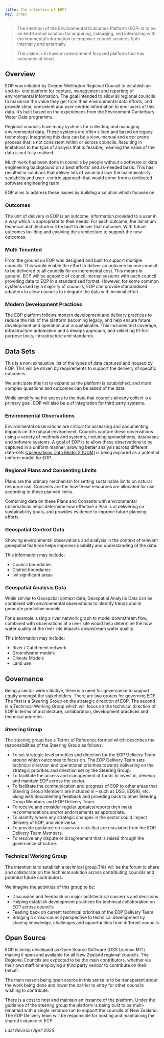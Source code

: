 ```yaml
---
title: The intention of EOP?
key: index
---
```


> The intention of the Environmental Outcomes Platform (EOP) is to be an end-to-end
> solution for acquiring, managing, and interacting with environmental information to
> empower council services both internally and externally.

> The vision is to have an environment focused platform that has outcomes at heart.

## Overview

EOP was initiated by Greater Wellington Regional Council to establish an end-to-
end platform for capture, management and reporting of environmental information.
The goal intended to allow all regional councils to maximise the value they get from
their environmental data efforts, and provide clear, consistent and user-centric
information to end-users of this data. It’s built based on the experiences from the
Environment Canterbury Water Data programme.

Regional councils have many systems for collecting and managing environmental
data. These systems are often siloed and based on legacy technology. Integrating
this data can be a slow, manual and error prone process that is not consistent within
or across councils. Resulting in limitations to the type of analysis that is feasible,
meaning the value of the data is not fully realised.

Much work has been done in councils by people without a software or data
engineering background on a best efforts' and as-needed basis. This has resulted in
solutions that deliver lots of value but lack the maintainability, scalability and user-
centric approach that would come from a dedicated software engineering team.

EOP aims to address these issues by building a solution which focuses on:

<h3 id="outcomes">Outcomes</h3>

The unit of delivery in EOP is an outcome, information provided to a user in a
way which is appropriate to their needs. For each outcome, the minimum technical
architecture will be built to deliver that outcome. With future outcomes
building and evolving the architecture to support the new outcomes.

### Multi Tenanted

From the ground up EOP was designed and built to support multiple councils. This
would enable the effort to deliver an outcome by one council to be delivered to all
councils for an incremental cost. This means in general, EOP will be agnostic of
council internal systems with each council providing data to EOP in a standardised
format. However, for some common systems used by a majority of councils, EOP
can provide standardised adapters to allow councils to integrate the data with
minimal effort.

### Modern Development Practices

The EOP platform follows modern development and delivery practices to reduce the
risk of the platform becoming legacy, and help ensure future development and
operation and is sustainable. This includes test coverage, infrastructure automation
and a devops approach, and selecting fit-for-purpose tools, infrastructure and
standards.

## Data Sets

This is a non-exhaustive list of the types of data captured and housed by EOP. This
will be driven by requirements to support the delivery of specific outcomes.

We anticipate this list to expand as the platform is established, and more complex
questions and outcomes can be asked of the data.

While simplifying the access to the data that councils already collect is a primary
goal, EOP will also be a of integration for third party systems.

### Environmental Observations

Environmental observations are critical for assessing and documenting impacts on
the natural environment. Councils capture these observations using a variety of
methods and systems, including spreadsheets, databases and software systems. A
goal of EOP is to allow these observations to be captured in a uniform manner,
allowing better analysis across different data-sets.[Observations Data Model 2 (ODM)](https://www.odm2.org) is being explored as a
potential uniform model for EOP.

### Regional Plans and Consenting Limits

Plans are the primary mechanism for setting sustainable limits on natural resource
use. Consents are the how these resources are allocated for use according to these
planned limits.

Combining data on these Plans and Consents with environmental observations helps
determine how effective a Plan is at delivering on sustainability goals, and provides
evidence to improve future planning efforts.

### Geospatial Context Data

Showing environmental observations and analysis in the context of relevant
geospatial features helps improves usability and understanding of the data.

This information may include:

- Council boundaries
- District boundaries
- Iwi significant areas

### Geospatial Analysis Data

While similar to Geospatial context data, Geospatial Analysis Data can be
combined with environmental observations to identify trends and in generate
predictive models.

For a example, using a river network graph to model downstream flow, combined
with observations at a river site would help determine the how water quality at
the river site impacts downstream water quality.

This information may include:

- River / Catchment network
- Groundwater models
- Climate Models
- Land use

## Governance

Being a sector wide initiative, there is a need for governance to support equity
amongst the stakeholders. There are two groups for governing EOP. The first is a
Steering Group on the strategic direction of EOP. The second is a Technical
Working Group which will focus on the technical direction of EOP in terms of
architecture, collaboration, development practices and technical priorities.

<h3 id="steering-group">Steering Group</h3>

The steering group has a Terms of Reference formed which describes the
responsibilities of the Steering Group as follows:

- To set strategic level priorities and direction for the EOP Delivery Team
  around which outcomes to focus on. The EOP Delivery Team sets technical
  direction and operational priorities towards delivering on the strategic
  priorities and direction set by the Steering Group.
- To facilitate the access and management of funds to invest in, develop and
  maintain EOP across the sector.
- To facilitate the communication and progress of EOP to other areas that
  Steering Group Members are included in – such as DSG, EDSIG, etc. along with
  documenting feedback and providing back to other Steering Group Members and
  EOP Delivery Team.
- To receive and consider regular updates/reports then make recommendations
  and/or endorsements as appropriate.
- To identify where any strategic changes in the sector could impact delivery of
  EOP, and vice versa.
- To provide guidance on issues or risks that are escalated from the EOP
  Delivery Team Members.
- To resolve any dispute or disagreement that is raised through the governance
  structure.

<h3 id="technical-working-group">Technical Working Group</h3>

The intention is to establish a technical group.This will be the forum to share and
collaborate on the technical solution across contributing councils and potential future
contributors.

We imagine the activities of this group to be:

- Discussion and feedback on major architectural concerns and decisions
- Helping establish development practices for technical collaboration on EOP
  across councils
- Feeding back on current technical priorities of the EOP Delivery Team
- Bringing a cross-council perspective to technical development by sharing
  knowledge, challenges and opportunities from different councils

## Open Source

EOP is being developed as Open Source Software (OSS License MIT) making it
open and available for all New Zealand regional councils. The Regional Councils are
expected to be the main contributors, whether via their own staff or employing a third
party vendor to contribute on their behalf.

The main reason being open source in this sense is to be transparent about the work
being done and lower the barrier to entry for other councils wishing to contribute.

There is a cost to host and maintain an instance of the platform. Under the guidance
of the steering group the platform is being built to be multi-tenanted with a single
instance run to support the councils of New Zealand. The EOP Delivery team will be
responsible for hosting and maintaining the shared instance of EOP.

_Last Revision April 2025_

